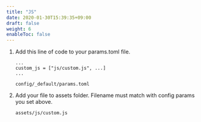 ```yaml
---
title: "JS"
date: 2020-01-30T15:39:35+09:00
draft: false
weight: 6
enableToc: false
---
```


1. Add this line of code to your params.toml file.

    ```
    ...
    custom_js = ["js/custom.js", ...]
    ...
    ```

    `config/_default/params.toml`

2. Add your file to assets folder. Filename must match with config params you set above.

    ```
    assets/js/custom.js
    ```